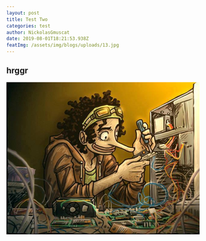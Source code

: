 ```yaml
---
layout: post
title: Test Two
categories: test
author: NickolasGmuscat
date: 2019-08-01T18:21:53.938Z
featImg: /assets/img/blogs/uploads/13.jpg
---
```

## hrggr

![](/assets/img/blogs/uploads/25.jpg)
